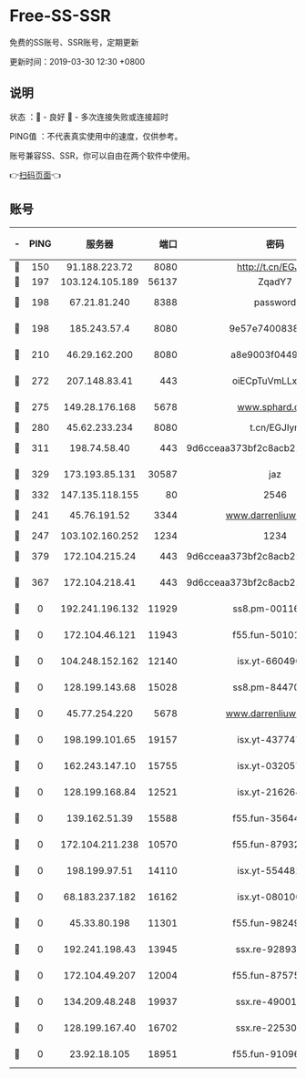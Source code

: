 # Free-SS-SSR

免费的SS账号、SSR账号，定期更新

更新时间：2019-03-30 12:30 +0800

## 说明

状态     ：🙂 - 良好 🙁 - 多次连接失败或连接超时

PING值   ：不代表真实使用中的速度，仅供参考。

账号兼容SS、SSR，你可以自由在两个软件中使用。

👉[扫码页面](https://liesauer.github.io/Free-SS-SSR/)👈

## 账号

|-|PING|服务器|端口|密码|加密方式|区域|
|:----:|:----:|:-----:|-----:|:----:|:----:|:----:|
|🙂|150|91.188.223.72|8080|http://t.cn/EGJIyrl|rc4-md5|RU|
|🙂|197|103.124.105.189|56137|ZqadY7|chacha20|US|
|🙂|198|67.21.81.240|8388|password|aes-256-cfb|US|
|🙂|198|185.243.57.4|8080|9e57e7400838a01e|chacha20-ietf|US|
|🙂|210|46.29.162.200|8080|a8e9003f0449cea5|chacha20-ietf|RU|
|🙂|272|207.148.83.41|443|oiECpTuVmLLxk4Ts|aes-256-cfb|AU|
|🙂|275|149.28.176.168|5678|www.sphard.com|aes-256-cfb|AU|
|🙂|280|45.62.233.234|8080|t.cn/EGJIyrl|rc4-md5|CA|
|🙂|311|198.74.58.40|443|9d6cceaa373bf2c8acb22e60b6a58be6|aes-256-cfb|US|
|🙂|329|173.193.85.131|30587|jaz|aes-256-cfb|US|
|🙂|332|147.135.118.155|80|2546|chacha20|US|
|🙂|241|45.76.191.52|3344|www.darrenliuwei.com|aes-256-cfb|JP|
|🙂|247|103.102.160.252|1234|1234|rc4-md5|JP|
|🙂|379|172.104.215.24|443|9d6cceaa373bf2c8acb22e60b6a58be6|aes-256-cfb|US|
|🙁|367|172.104.218.41|443|9d6cceaa373bf2c8acb22e60b6a58be6|aes-256-cfb|US|
|🙁|0|192.241.196.132|11929|ss8.pm-00116909|aes-256-cfb|US|
|🙁|0|172.104.46.121|11943|f55.fun-50101204|aes-256-cfb|SG|
|🙁|0|104.248.152.162|12140|isx.yt-66049026|aes-256-cfb|SG|
|🙁|0|128.199.143.68|15028|ss8.pm-84470034|aes-256-cfb|SG|
|🙁|0|45.77.254.220|5678|www.darrenliuwei.com|aes-256-cfb|SG|
|🙁|0|198.199.101.65|19157|isx.yt-43774742|aes-256-cfb|US|
|🙁|0|162.243.147.10|15755|isx.yt-03205725|aes-256-cfb|US|
|🙁|0|128.199.168.84|12521|isx.yt-21626467|aes-256-cfb|SG|
|🙁|0|139.162.51.39|15588|f55.fun-35644357|aes-256-cfb|SG|
|🙁|0|172.104.211.238|10570|f55.fun-87932091|aes-256-cfb|US|
|🙁|0|198.199.97.51|14110|isx.yt-55448216|aes-256-cfb|US|
|🙁|0|68.183.237.182|16162|isx.yt-08010046|aes-256-cfb|SG|
|🙁|0|45.33.80.198|11301|f55.fun-98249734|aes-256-cfb|US|
|🙁|0|192.241.198.43|13945|ssx.re-92893313|aes-256-cfb|US|
|🙁|0|172.104.49.207|12004|f55.fun-87575174|aes-256-cfb|SG|
|🙁|0|134.209.48.248|19937|ssx.re-49001523|aes-256-cfb|US|
|🙁|0|128.199.167.40|16702|ssx.re-22530324|aes-256-cfb|SG|
|🙁|0|23.92.18.105|18951|f55.fun-91096122|aes-256-cfb|US|
